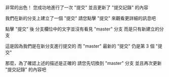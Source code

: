 非常的出色！
您成功地進行了一次 "提交"
並且更新了 "提交記錄" 的內容

我們在新的分支上建立了一個 "提交"
請您點擊 "提交" 來觀看更詳細的訊息吧

點擊 "提交" 後
分支欄位中的文字並沒有看見 "master" 分支
而是只有新建立的分支

這是因為我們是在新分支進行提交的
而 "master" 最新的 "提交" 仍是第 3 個 "提交"

那麼，為了確認上述的描述是正確的
請您先切換到 "master" 分支
並且再次更新 "提交記錄" 的內容吧